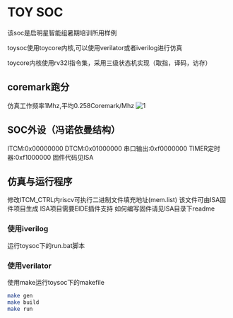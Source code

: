 # TOY SOC

该soc是启明星智能组暑期培训所用样例      

toysoc使用toycore内核,可以使用verilator或者iverilog进行仿真      

toycore内核使用rv32I指令集，采用三级状态机实现（取指，译码，访存）          


## coremark跑分     
仿真工作频率1Mhz,平均0.258Coremark/Mhz
![1](https://s2.loli.net/2022/08/14/P168FC94QOtIjZv.png)            

## SOC外设（冯诺依曼结构）

ITCM:0x00000000
DTCM:0x01000000
串口输出:0xf0000000
TIMER定时器:0xf1000000
固件代码见ISA

## 仿真与运行程序 

修改ITCM_CTRL内riscv可执行二进制文件填充地址(mem.list)
该文件可由ISA固件项目生成
ISA项目需要EIDE插件支持
如何编写固件请见ISA目录下readme

### 使用iverilog    
运行toysoc下的run.bat脚本

### 使用verilator       
使用make运行toysoc下的makefile      
```sh   
make gen
make build
make run
```
